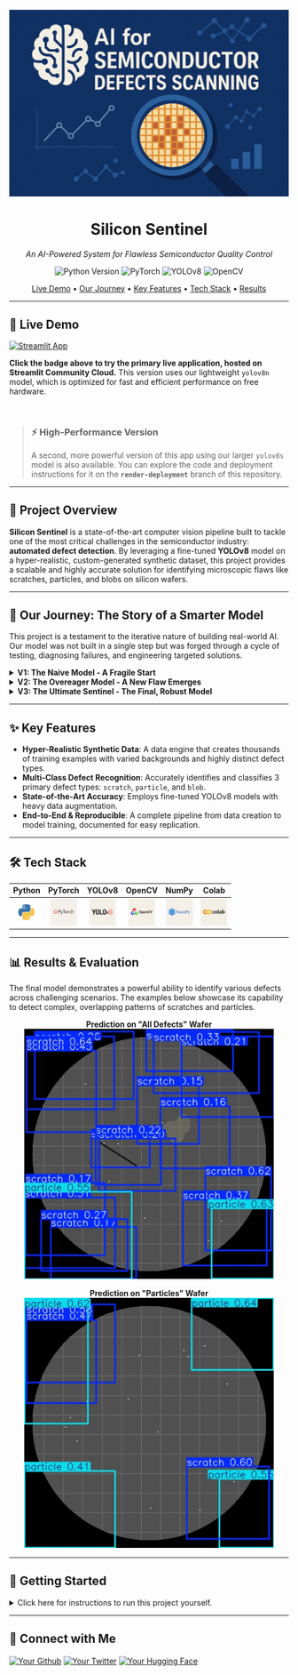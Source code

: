 <p align="center">
  <img src="https://github.com/Ritviks21/Silicon-Sentinel/raw/main/docs/images/Silicon%20sentinel%20%20project%20banner.png" alt="Silicon Sentinel Project Banner">
</p>

<h1 align="center">Silicon Sentinel</h1>
<p align="center">
  <i>An AI-Powered System for Flawless Semiconductor Quality Control</i>
</p>

<p align="center">
    <img src="https://img.shields.io/badge/Python-3.11-3776AB?style=for-the-badge&logo=python&logoColor=white" alt="Python Version">
    <img src="https://img.shields.io/badge/PyTorch-%23EE4C2C.svg?style=for-the-badge&logo=PyTorch&logoColor=white" alt="PyTorch">
    <img src="https://img.shields.io/badge/YOLOv8-00FFFF.svg?style=for-the-badge&logo=YOLO&logoColor=black" alt="YOLOv8">
    <img src="https://img.shields.io/badge/OpenCV-5C3EE8.svg?style=for-the-badge&logo=OpenCV&logoColor=white" alt="OpenCV">
</p>

<p align="center">
  <a href="#-live-demo">Live Demo</a> •
  <a href="#-our-journey">Our Journey</a> •
  <a href="#-key-features">Key Features</a> •
  <a href="#-tech-stack">Tech Stack</a> •
  <a href="#-results">Results</a>
</p>

---

## 🚀 Live Demo

[![Streamlit App](https://static.streamlit.io/badges/streamlit_badge_black_white.svg)](https://silicon-sentinel-qr94pmvkxeykxenptcsyb2.streamlit.app/)

**Click the badge above to try the primary live application, hosted on Streamlit Community Cloud.** This version uses our lightweight `yolov8n` model, which is optimized for fast and efficient performance on free hardware.

<br>

> ### ⚡️ High-Performance Version
> A second, more powerful version of this app using our larger `yolov8s` model is also available. You can explore the code and deployment instructions for it on the **`render-deployment`** branch of this repository.

---

## 📖 Project Overview

**Silicon Sentinel** is a state-of-the-art computer vision pipeline built to tackle one of the most critical challenges in the semiconductor industry: **automated defect detection**. By leveraging a fine-tuned **YOLOv8** model on a hyper-realistic, custom-generated synthetic dataset, this project provides a scalable and highly accurate solution for identifying microscopic flaws like scratches, particles, and blobs on silicon wafers.

---

## 🚀 Our Journey: The Story of a Smarter Model

This project is a testament to the iterative nature of building real-world AI. Our model was not built in a single step but was forged through a cycle of testing, diagnosing failures, and engineering targeted solutions.

<details>
<summary><strong>V1: The Naive Model - A Fragile Start</strong></summary>
<br>
Our first model was trained on a simple, clean dataset. It learned to detect basic defects but failed when shown anything new, like a "blob" defect.
<br><br>
💡 **Lesson Learned:** A model's ability to generalize depends entirely on the diversity of its training data.
</details>

<details>
<summary><strong>V2: The Overeager Model - A New Flaw Emerges</strong></summary>
<br>
We rebuilt the dataset with more variety, including blobs. The model could now see all defect types, but it became "trigger-happy," hallucinating defects on perfectly clean wafers (false positives).
<br><br>
💡 **Lesson Learned:** An AI must be taught what a defect *is not*. Training on "negative" (clean) examples is critical to prevent false alarms.
</details>

<details>
<summary><strong>V3: The Ultimate Sentinel - The Final, Robust Model</strong></summary>
<br>
Our previous model was still not perfect. It confused the background with scratches, missed tiny particles, and couldn't distinguish blobs from particle clusters. This final iteration was a targeted strike against these specific failures.
<ul>
  <li><strong>Hyper-Realistic Data:</strong> We engineered our final dataset with multiple, varied background textures, curved/wavy scratches, tiny "dust-speck" particles, and large, irregular "smudge" blobs to eliminate ambiguity.</li>
  <li><strong>A Bigger Brain:</strong> We upgraded from the lightweight `YOLOv8n` to the more powerful `YOLOv8s` model to better learn subtle patterns in our complex data.</li>
    <li><strong>More Patient Training:</strong> We increased the training time to 75 epochs, giving the more powerful model the time it needed to learn properly.</li>
</ul>
<br>
✅ **The Result:** A reliable and intelligent model that correctly identifies a wide range of defects. The journey demonstrates a realistic workflow for tackling complex computer vision challenges.
</details>

---

## ✨ Key Features

- **Hyper-Realistic Synthetic Data**: A data engine that creates thousands of training examples with varied backgrounds and highly distinct defect types.
- **Multi-Class Defect Recognition**: Accurately identifies and classifies 3 primary defect types: `scratch`, `particle`, and `blob`.
- **State-of-the-Art Accuracy**: Employs fine-tuned YOLOv8 models with heavy data augmentation.
- **End-to-End & Reproducible**: A complete pipeline from data creation to model training, documented for easy replication.

---

## 🛠️ Tech Stack

| Python | PyTorch | YOLOv8 | OpenCV | NumPy | Colab |
| :---: | :---: | :---: | :---: | :---: | :---: |
| <img src="https://github.com/Ritviks21/Silicon-Sentinel/raw/main/docs/images/Python.png" width="48"> | <img src="https://raw.githubusercontent.com/Ritviks21/Silicon-Sentinel/main/docs/images/Pytorch.png" width="48"> | <img src="https://github.com/Ritviks21/Silicon-Sentinel/raw/main/docs/images/Yolov8s.png" width="48"> | <img src="https://github.com/Ritviks21/Silicon-Sentinel/raw/main/docs/images/OpenCV.png" width="48"> | <img src="https://github.com/Ritviks21/Silicon-Sentinel/raw/main/docs/images/Numpy.png" width="48"> | <img src="https://github.com/Ritviks21/Silicon-Sentinel/raw/main/docs/images/Colab.png" width="48"> |

---

## 📊 Results & Evaluation
<a name="results"></a>
The final model demonstrates a powerful ability to identify various defects across challenging scenarios. The examples below showcase its capability to detect complex, overlapping patterns of scratches and particles.

<p align="center">
  <b>Prediction on "All Defects" Wafer</b><br>
  <img src="https://github.com/Ritviks21/Silicon-Sentinel/raw/main/docs/images/wafer_all_defects.jpg" alt="Prediction on All Defects Wafer" width="450">
</p>

<p align="center">
  <b>Prediction on "Particles" Wafer</b><br>
  <img src="https://github.com/Ritviks21/Silicon-Sentinel/raw/main/docs/images/wafer_particles.jpg" alt="Prediction on Particles Wafer" width="450">
</p>

---

## 🚀 Getting Started

<details>
<summary>Click here for instructions to run this project yourself.</summary>

1.  **Clone the Repository**
    ```bash
    git clone [https://github.com/Ritviks21/Silicon-Sentinel.git](https://github.com/Ritviks21/Silicon-Sentinel.git)
    cd Silicon-Sentinel
    ```

2.  **Install Dependencies**
    ```bash
    pip install -r requirements.txt
    ```

3.  **Train the Model**
    Run the provided Google Colab notebook to generate the data, split it, and train the model.

</details>

---

## 🔗 Connect with Me

<p align="left">
<a href="https://github.com/Ritviks21" target="blank"><img align="center" src="https://raw.githubusercontent.com/rahuldkjain/github-profile-readme-generator/master/src/images/icons/Social/github.svg" alt="Your Github" height="30" width="40" /></a>
<a href="https://x.com/gemdata21" target="blank"><img align="center" src="https://raw.githubusercontent.com/rahuldkjain/github-profile-readme-generator/master/src/images/icons/Social/twitter.svg" alt="Your Twitter" height="30" width="40" /></a>
<a href="https://huggingface.co/srits21" target="blank"><img align="center" src="https://raw.githubusercontent.com/rahuldkjain/github-profile-readme-generator/master/src/images/icons/Social/hugging-face.svg" alt="Your Hugging Face" height="30" width="40" /></a>
</p>
